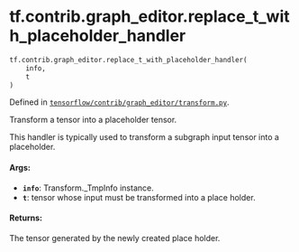 <div itemscope itemtype="http://developers.google.com/ReferenceObject">
<meta itemprop="name" content="tf.contrib.graph_editor.replace_t_with_placeholder_handler" />
<meta itemprop="path" content="Stable" />
</div>

# tf.contrib.graph_editor.replace_t_with_placeholder_handler

``` python
tf.contrib.graph_editor.replace_t_with_placeholder_handler(
    info,
    t
)
```



Defined in [`tensorflow/contrib/graph_editor/transform.py`](/code/stable/tensorflow/contrib/graph_editor/transform.py).

Transform a tensor into a placeholder tensor.

This handler is typically used to transform a subgraph input tensor into a
placeholder.

#### Args:

* <b>`info`</b>: Transform._TmpInfo instance.
* <b>`t`</b>: tensor whose input must be transformed into a place holder.

#### Returns:

The tensor generated by the newly created place holder.
